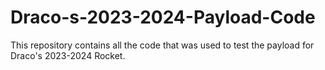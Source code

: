 # Draco-s-2023-2024-Payload-Code

This repository contains all the code that was used to test the payload for Draco's 2023-2024 Rocket.
